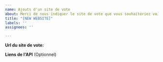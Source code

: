 ```yaml
---
name: Ajouts d'un site de vote
about: Merci de nous indiquer le site de vote que vous souhaiteriez voire ajouté.
title: "[NEW WEBSITE]"
labels: ''
assignees: ''

---
```


**Url du site de vote:**



**Liens de l'API** (Optionnel)